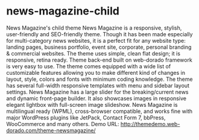 # news-magazine-child

News Magazine's child theme 
News Magazine is a responsive, stylish, user-friendly and SEO-friendly theme. Though it has been made especially for multi-category news websites, it is a perfect fit for any website type: landing pages, business portfolio, event site, corporate, personal branding & commercial websites. The theme uses simple, clean flat design; it is responsive, retina ready. Theme back-end built on web-dorado framework is very easy to use. The theme comes equipped with a wide list of customizable features allowing you to make different kind of changes in layout, style, colors and fonts with minimum coding knowledge. The theme has several full-width responsive templates with menu and sidebar layout settings. News Magazine has a large slider for the breaking/current news and dynamic front-page builder. It also showcases images in responsive elegant lightbox with full-screen image slideshow. News Magazine is multilingual ready (WPML), cross-browser compatible, and works fine with major WordPress plugins like JetPack, Contact Form 7, bbPress, WooCommerce and many others. Demo URL: http://themedemo.web-dorado.com/theme-newsmagazine/
